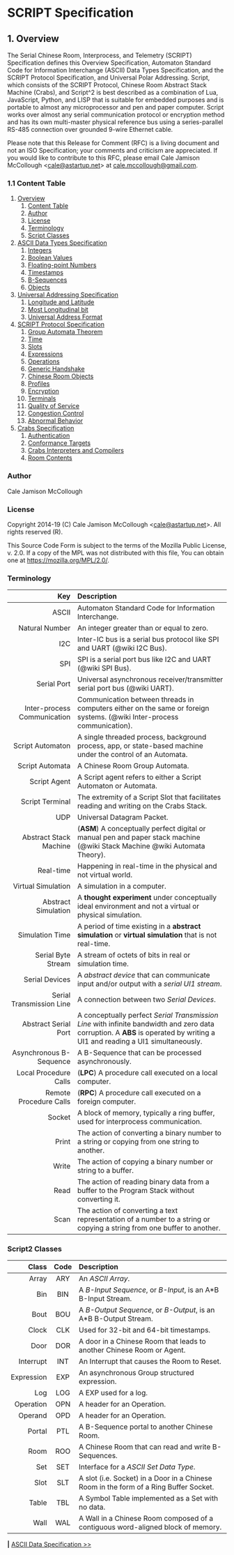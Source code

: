 # SCRIPT Specification

## 1. Overview

The Serial Chinese Room, Interprocess, and Telemetry (SCRIPT) Specification defines this Overview Specification, Automaton Standard Code for Information Interchange (ASCII) Data Types Specification, and the SCRIPT Protocol Specification, and Universal Polar Addressing. Script, which consists of the SCRIPT Protocol, Chinese Room Abstract Stack Machine (Crabs), and Script^2 is best described as a combination of Lua, JavaScript, Python, and LISP that is suitable for embedded purposes and is portable to almost any microprocessor and pen and paper computer. Script works over almost any serial communication protocol or encryption method and has its own multi-master physical reference bus using a series-parallel RS-485 connection over grounded 9-wire Ethernet cable.

Please note that this Release for Comment (RFC) is a living document and not an ISO Specification; your comments and criticism are appreciated. If you would like to contribute to this RFC, please email Cale Jamison McCollough <<cale@astartup.net>> at [cale.mccollough@gmail.com](mailto:cale.mccollough@gmail.com).

### 1.1 Content Table

1. [Overview](overview)
    1. [Content Table](#content-table)
    1. [Author](#overview)
    1. [License](#license)
    1. [Terminology](#terminology.md)
    1. [Script Classes](#script2_classes.md)
2. [ASCII Data Types Specification](data/readme.md)
    1. [Integers](data/integers.md)
    1. [Boolean Values](data/boolean_values.md)
    1. [Floating-point Numbers](data/floating-point_numbers.md)
    1. [Timestamps](data/timestamps.md)
    1. [B-Sequences](data/b-sequences.md)
    1. [Objects](data/objects.md)
3. [Universal Addressing Specification](addressing/readme.md)
    1. [Longitude and Latitude](addressing/longitude_and_latitude.md)
    1. [Most Longitudinal bit](addressing/most_longitudinal_bit.md)
    1. [Universal Address Format](addressing/universal_address_format.md)
4. [SCRIPT Protocol Specification](protocol/readme.md)
    1. [Group Automata Theorem](protocol/group_automata_theorem.md)
    1. [Time](protocol/time.md)
    1. [Slots](protocol/slots.md)
    1. [Expressions](protocol/expressions.md)
    1. [Operations](protocol/operations.md)
    1. [Generic Handshake](protocol/generic-handshake.md)
    1. [Chinese Room Objects](protocol/chinese_room_objects.md)
    1. [Profiles](protocol/profiles.md)
    1. [Encryption](protocol/encryption.md)
    1. [Terminals](protocol/terminals.md)
    1. [Quality of Service](protocol/quality_of_service.md)
    1. [Congestion Control](protocol/congestion_control.md)
    1. [Abnormal Behavior](protocol/abnormal_behavior.md)
5. [Crabs Specification](crabs/readme.md)
    1. [Authentication](crabs/authentication.md)
    1. [Conformance Targets](crabs/conformance-targets.md)
    1. [Crabs Interpreters and Compilers](crabs/interpreters_and_compilers.md)
    1. [Room Contents](crabs/room_contents.md)

### Author

Cale Jamison McCollough

### License

Copyright 2014-19 (C) Cale Jamison McCollough <<cale@astartup.net>>. All rights reserved (R).

This Source Code Form is subject to the terms of the Mozilla Public License, v. 2.0. If a copy of the MPL was not distributed with this file, You can obtain one at https://mozilla.org/MPL/2.0/.

### Terminology

|                         Key | Description |
|----------------------------:|:------------|
|                       ASCII | Automaton Standard Code for Information Interchange. |
|              Natural Number | An integer greater than or equal to zero. |
|                         I2C | Inter-IC bus is a serial bus protocol like SPI and UART (@wiki I2C Bus). |
|                         SPI | SPI is a serial port bus like I2C and UART (@wiki SPI Bus). |
|                 Serial Port | Universal asynchronous receiver/transmitter serial port bus (@wiki UART). |
| Inter-process Communication | Communication between threads in computers either on the same or foreign systems. (@wiki Inter-process communication). |
|            Script Automaton | A single threaded process, background process, app, or state-based machine under the control of an Automata. |
|             Script Automata | A Chinese Room Group Automata. |
|                Script Agent | A Script agent refers to either a Script Automaton or Automata. |
|             Script Terminal | The extremity of a Script Slot that facilitates reading and writing on the Crabs Stack. |
|                         UDP | Universal Datagram Packet. |
|      Abstract Stack Machine | (**ASM**) A conceptually perfect digital or manual pen and paper stack machine (@wiki Stack Machine @wiki Automata Theory). |
|                   Real-time | Happening in real-time in the physical and not virtual world. |
|          Virtual Simulation | A simulation in a computer. |
|         Abstract Simulation | A **thought experiment** under conceptually ideal environment and not a virtual or physical simulation. |
|             Simulation Time | A period of time existing in a **abstract simulation** or **virtual simulation** that is not real-time. |
|          Serial Byte Stream | A stream of octets of bits in real or simulation time. |
|              Serial Devices | A *abstract device* that can communicate input and/or output with a *serial UI1 stream*. |
|    Serial Transmission Line | A connection between two *Serial Devices*. |
|        Abstract Serial Port | A conceptually perfect *Serial Transmission Line* with infinite bandwidth and zero data corruption. A **ABS** is operated by writing a UI1 and reading a UI1 simultaneously. |
|     Asynchronous B-Sequence | A B-Sequence that can be processed asynchronously. |
|       Local Procedure Calls | (**LPC**) A procedure call executed on a local computer. |
|      Remote Procedure Calls | (**RPC**) A procedure call executed on a foreign computer. |
|                      Socket | A block of memory, typically a ring buffer, used for interprocess communication. |
|                       Print | The action of converting a binary number to a string or copying from one string to another. |
|                       Write | The action of copying a binary number or string to a buffer.|
|                        Read | The action of reading binary data from a buffer to the Program Stack without converting it. |
|                        Scan | The action of converting a text representation of a number to a string or copying a string from one buffer to another. |

### Script2 Classes

|      Class | Code | Description       |
|-----------:|:----:|:------------------|
|      Array | ARY  | An *ASCII Array*. |
|        Bin | BIN  | A *B-Input Sequence*, or *B-Input*, is an A*B B-Input Stream. |
|       Bout | BOU  | A *B-Output Sequence*, or *B-Output*, is an A*B B-Output Stream. |
|      Clock | CLK  | Used for 32-bit and 64-bit timestamps. |
|       Door | DOR  | A door in a Chinese Room that leads to another Chinese Room or Agent. |
|  Interrupt | INT  | An Interrupt that causes the Room to Reset.  |
| Expression | EXP  | An asynchronous Group structured expression. |
|        Log | LOG  | A EXP used for a log. |
|  Operation | OPN  | A header for an Operation. |
|    Operand | OPD  | A header for an Operation. |
|     Portal | PTL  | A B-Sequence portal to another Chinese Room. |
|       Room | ROO  | A Chinese Room that can read and write B-Sequences. |
|        Set | SET  | Interface for a *ASCII Set Data Type*. |
|       Slot | SLT  | A slot (i.e. Socket) in a Door in a Chinese Room in the form of a Ring Buffer Socket. |
|      Table | TBL  | A Symbol Table implemented as a Set with no data. |
|       Wall | WAL  | A Wall in a Chinese Room composed of a contiguous word-aligned block of memory. |

**|** [ASCII Data Specification >>](../universal_addressing/readme.md)
